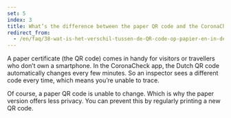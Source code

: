 ```yaml
---
set: 5
index: 3
title: What’s the difference between the paper QR code and the CoronaCheck app?
redirect_from: 
  - /en/faq/38-wat-is-het-verschil-tussen-de-QR-code-op-papier-en-in-de-CoronaCheck-app
---
```

A paper certificate (the QR code) comes in handy for visitors or travellers who don’t own a smartphone. In the CoronaCheck app, the Dutch QR code automatically changes every few minutes. So an inspector sees a different code every time, which means you’re unable to trace.
 
Of course, a paper QR code is unable to change. Which is why the paper version offers less privacy. You can prevent this by regularly printing a new QR code.
